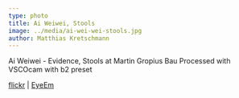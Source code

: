 ```yaml
---
type: photo
title: Ai Weiwei, Stools
image: ../media/ai-wei-wei-stools.jpg
author: Matthias Kretschmann
---
```


Ai Weiwei - Evidence, Stools at Martin Gropius Bau
Processed with VSCOcam with b2 preset

[flickr](https://www.flickr.com/photos/krema/14016811365/) | [EyeEm](http://www.eyeem.com/p/35839008)